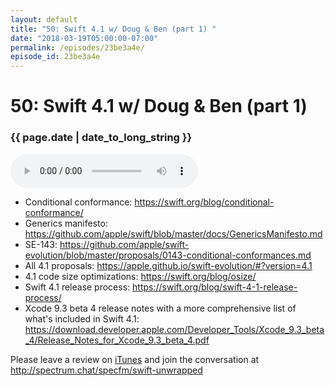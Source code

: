 ```yaml
---
layout: default
title: "50: Swift 4.1 w/ Doug & Ben (part 1) "
date: "2018-03-19T05:00:00-07:00"
permalink: /episodes/23be3a4e/
episode_id: 23be3a4e
---
```


# 50: Swift 4.1 w/ Doug & Ben (part 1) 

### {{ page.date | date_to_long_string }}

<audio controls><source src="/audio/23be3a4e.mp3" type="audio/mpeg"></audio>
<br/>
- Conditional conformance: https://swift.org/blog/conditional-conformance/
- Generics manifesto: https://github.com/apple/swift/blob/master/docs/GenericsManifesto.md
- SE-143: https://github.com/apple/swift-evolution/blob/master/proposals/0143-conditional-conformances.md
- All 4.1 proposals: https://apple.github.io/swift-evolution/#?version=4.1
- 4.1 code size optimizations: https://swift.org/blog/osize/
- Swift 4.1 release process: https://swift.org/blog/swift-4-1-release-process/
- Xcode 9.3 beta 4 release notes with a more comprehensive list of what's included in Swift 4.1: https://download.developer.apple.com/Developer_Tools/Xcode_9.3_beta_4/Release_Notes_for_Xcode_9.3_beta_4.pdf

Please leave a review on [iTunes](https://itunes.apple.com/us/podcast/swift-unwrapped/id1209817203?mt=2) and join the conversation at http://spectrum.chat/specfm/swift-unwrapped
